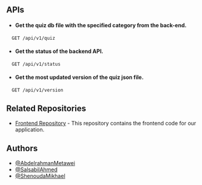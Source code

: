 ## APIs

- #### Get the quiz db file with the specified category from the back-end.

```
  GET /api/v1/quiz
```

- #### Get the status of the backend API.

```
  GET /api/v1/status
```

- #### Get the most updated version of the quiz json file.

```
  GET /api/v1/version
```

## Related Repositories
- [Frontend Repository](https://github.com/ShenoudaMikhael/quizzit_frontend) - This repository contains the frontend code for our application.

## Authors

- [@AbdelrahmanMetawei](https://github.com/Abduhany/)
- [@SalsabilAhmed](https://github.com/Salsapil)
- [@ShenoudaMikhael](https://github.com/ShenoudaMikhael)